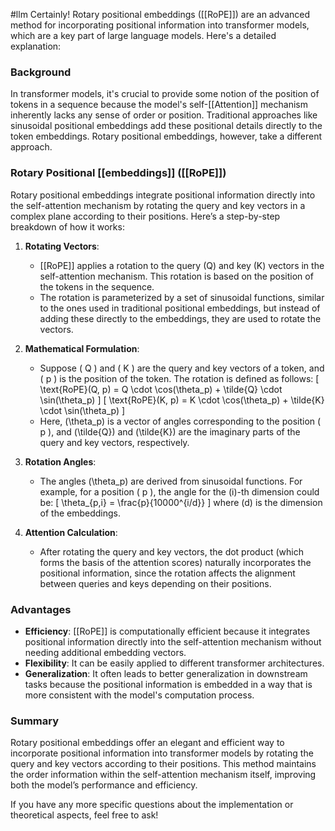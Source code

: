 #llm 
Certainly! Rotary positional embeddings ([[RoPE]]) are an advanced method for incorporating positional information into transformer models, which are a key part of large language models. Here's a detailed explanation:

### Background

In transformer models, it's crucial to provide some notion of the position of tokens in a sequence because the model's self-[[Attention]] mechanism inherently lacks any sense of order or position. Traditional approaches like sinusoidal positional embeddings add these positional details directly to the token embeddings. Rotary positional embeddings, however, take a different approach.

### Rotary Positional [[embeddings]] ([[RoPE]])

Rotary positional embeddings integrate positional information directly into the self-attention mechanism by rotating the query and key vectors in a complex plane according to their positions. Here’s a step-by-step breakdown of how it works:

1. **Rotating Vectors**:
   - [[RoPE]] applies a rotation to the query (Q) and key (K) vectors in the self-attention mechanism. This rotation is based on the position of the tokens in the sequence.
   - The rotation is parameterized by a set of sinusoidal functions, similar to the ones used in traditional positional embeddings, but instead of adding these directly to the embeddings, they are used to rotate the vectors.

2. **Mathematical Formulation**:
   - Suppose \( Q \) and \( K \) are the query and key vectors of a token, and \( p \) is the position of the token. The rotation is defined as follows:
     \[
     \text{RoPE}(Q, p) = Q \cdot \cos(\theta_p) + \tilde{Q} \cdot \sin(\theta_p)
     \]
     \[
     \text{RoPE}(K, p) = K \cdot \cos(\theta_p) + \tilde{K} \cdot \sin(\theta_p)
     \]
   - Here, \(\theta_p\) is a vector of angles corresponding to the position \( p \), and \(\tilde{Q}\) and \(\tilde{K}\) are the imaginary parts of the query and key vectors, respectively.

3. **Rotation Angles**:
   - The angles \(\theta_p\) are derived from sinusoidal functions. For example, for a position \( p \), the angle for the \(i\)-th dimension could be:
     \[
     \theta_{p,i} = \frac{p}{10000^{i/d}}
     \]
     where \(d\) is the dimension of the embeddings.

4. **Attention Calculation**:
   - After rotating the query and key vectors, the dot product (which forms the basis of the attention scores) naturally incorporates the positional information, since the rotation affects the alignment between queries and keys depending on their positions.

### Advantages

- **Efficiency**: [[RoPE]] is computationally efficient because it integrates positional information directly into the self-attention mechanism without needing additional embedding vectors.
- **Flexibility**: It can be easily applied to different transformer architectures.
- **Generalization**: It often leads to better generalization in downstream tasks because the positional information is embedded in a way that is more consistent with the model's computation process.

### Summary

Rotary positional embeddings offer an elegant and efficient way to incorporate positional information into transformer models by rotating the query and key vectors according to their positions. This method maintains the order information within the self-attention mechanism itself, improving both the model’s performance and efficiency.

If you have any more specific questions about the implementation or theoretical aspects, feel free to ask!


